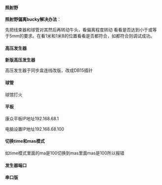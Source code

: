 #### 照射野

**照射野偏离bucky解决办法**：

先把线束器和球管对其然后再转动牛头，看偏离程度转动 看看是否达到小于或等于5mm的要求。在看1米和1米8的位置看看是否都符合，如都符合则调试成功。

#### 高压发生器

**新版高压发生器**

高压发生器于同步盒连线改版，改成DB15插针

#### 球管

球馆打火

#### **平板**

康众平板IP地址192.168.68.1

电脑设置IP地址192.168.68.100

#### 切换time和mas模式

如time模式里面的ma是100切换到mas里面mas是100所以报错

#### **发生器端口**



#### 串口版